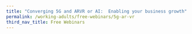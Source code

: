 ```yaml
---
title: "Converging 5G and ARVR or AI:  Enabling your business growth"
permalink: /working-adults/free-webinars/5g-ar-vr
third_nav_title: Free Webinars
---
```


